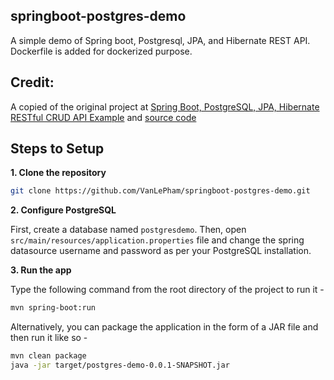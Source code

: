 ## springboot-postgres-demo
A simple demo of Spring boot, Postgresql, JPA, and Hibernate REST API.
Dockerfile is added for dockerized purpose.

## Credit:
A copied of the original project at [Spring Boot, PostgreSQL, JPA, Hibernate RESTful CRUD API Example](https://www.callicoder.com/spring-boot-jpa-hibernate-postgresql-restful-crud-api-example/) and [source code](https://github.com/callicoder/spring-boot-postgresql-jpa-hibernate-rest-api-demo)

## Steps to Setup

**1. Clone the repository**

```bash
git clone https://github.com/VanLePham/springboot-postgres-demo.git
```

**2. Configure PostgreSQL**

First, create a database named `postgresdemo`. Then, open `src/main/resources/application.properties` file and change the spring datasource username and password as per your PostgreSQL installation.

**3. Run the app**

Type the following command from the root directory of the project to run it -

```bash
mvn spring-boot:run
```

Alternatively, you can package the application in the form of a JAR file and then run it like so -

```bash
mvn clean package
java -jar target/postgres-demo-0.0.1-SNAPSHOT.jar
```
